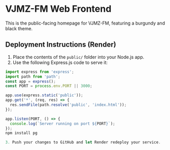 # VJMZ-FM Web Frontend

This is the public-facing homepage for VJMZ-FM, featuring a burgundy and black theme.

## Deployment Instructions (Render)

1. Place the contents of the `public/` folder into your Node.js app.
2. Use the following Express.js code to serve it:

```js
import express from 'express';
import path from 'path';
const app = express();
const PORT = process.env.PORT || 3000;

app.use(express.static('public'));
app.get('*', (req, res) => {
  res.sendFile(path.resolve('public', 'index.html'));
});

app.listen(PORT, () => {
  console.log(`Server running on port ${PORT}`);
});
npm install pg

3. Push your changes to GitHub and let Render redeploy your service.
